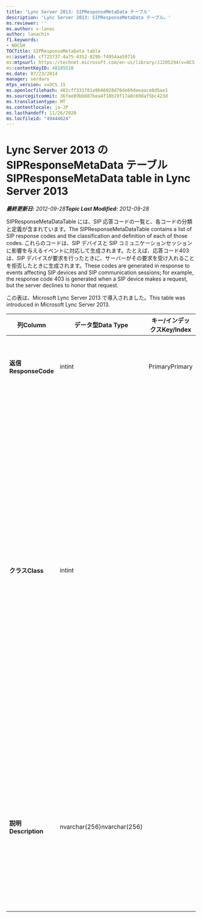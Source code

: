 ```yaml
---
title: 'Lync Server 2013: SIPResponseMetaData テーブル'
description: 'Lync Server 2013: SIPResponseMetaData テーブル。'
ms.reviewer: ''
ms.author: v-lanac
author: lanachin
f1.keywords:
- NOCSH
TOCTitle: SIPResponseMetaData table
ms:assetid: cf723737-4a75-4352-829b-f4954aa59716
ms:mtpsurl: https://technet.microsoft.com/en-us/library/JJ205294(v=OCS.15)
ms:contentKeyID: 48185510
ms.date: 07/23/2014
manager: serdars
mtps_version: v=OCS.15
ms.openlocfilehash: 402cff331f81a9b46028d76de69deeaace8d5ae1
ms.sourcegitcommit: 36fee89bb887bea4f18b19f17a8c69daf5bc423d
ms.translationtype: MT
ms.contentlocale: ja-JP
ms.lasthandoff: 11/26/2020
ms.locfileid: "49444624"
---
```

# <a name="sipresponsemetadata-table-in-lync-server-2013"></a><span data-ttu-id="4fcfc-103">Lync Server 2013 の SIPResponseMetaData テーブル</span><span class="sxs-lookup"><span data-stu-id="4fcfc-103">SIPResponseMetaData table in Lync Server 2013</span></span>

<div data-xmlns="http://www.w3.org/1999/xhtml">

<div class="topic" data-xmlns="http://www.w3.org/1999/xhtml" data-msxsl="urn:schemas-microsoft-com:xslt" data-cs="https://msdn.microsoft.com/">

<div data-asp="https://msdn2.microsoft.com/asp">



</div>

<div id="mainSection">

<div id="mainBody"><span data-ttu-id="4fcfc-104">

<span> </span></span><span class="sxs-lookup"><span data-stu-id="4fcfc-104">

<span> </span></span></span>

<span data-ttu-id="4fcfc-105">_**最終更新日:** 2012-09-28_</span><span class="sxs-lookup"><span data-stu-id="4fcfc-105">_**Topic Last Modified:** 2012-09-28_</span></span>

<span data-ttu-id="4fcfc-106">SIPResponseMetaDataTable には、SIP 応答コードの一覧と、各コードの分類と定義が含まれています。</span><span class="sxs-lookup"><span data-stu-id="4fcfc-106">The SIPResponseMetaDataTable contains a list of SIP response codes and the classification and definition of each of those codes.</span></span> <span data-ttu-id="4fcfc-107">これらのコードは、SIP デバイスと SIP コミュニケーションセッションに影響を与えるイベントに対応して生成されます。たとえば、応答コード403は、SIP デバイスが要求を行ったときに、サーバーがその要求を受け入れることを拒否したときに生成されます。</span><span class="sxs-lookup"><span data-stu-id="4fcfc-107">These codes are generated in response to events affecting SIP devices and SIP communication sessions; for example, the response code 403 is generated when a SIP device makes a request, but the server declines to honor that request.</span></span>

<span data-ttu-id="4fcfc-108">この表は、Microsoft Lync Server 2013 で導入されました。</span><span class="sxs-lookup"><span data-stu-id="4fcfc-108">This table was introduced in Microsoft Lync Server 2013.</span></span>


<table>
<colgroup>
<col style="width: 25%" />
<col style="width: 25%" />
<col style="width: 25%" />
<col style="width: 25%" />
</colgroup>
<thead>
<tr class="header">
<th><span data-ttu-id="4fcfc-109">列</span><span class="sxs-lookup"><span data-stu-id="4fcfc-109">Column</span></span></th>
<th><span data-ttu-id="4fcfc-110">データ型</span><span class="sxs-lookup"><span data-stu-id="4fcfc-110">Data Type</span></span></th>
<th><span data-ttu-id="4fcfc-111">キー/インデックス</span><span class="sxs-lookup"><span data-stu-id="4fcfc-111">Key/Index</span></span></th>
<th><span data-ttu-id="4fcfc-112">詳細</span><span class="sxs-lookup"><span data-stu-id="4fcfc-112">Details</span></span></th>
</tr>
</thead>
<tbody>
<tr class="odd">
<td><p><span data-ttu-id="4fcfc-113"><strong>返信</strong></span><span class="sxs-lookup"><span data-stu-id="4fcfc-113"><strong>ResponseCode</strong></span></span></p></td>
<td><p><span data-ttu-id="4fcfc-114">int</span><span class="sxs-lookup"><span data-stu-id="4fcfc-114">int</span></span></p></td>
<td><p><span data-ttu-id="4fcfc-115">Primary</span><span class="sxs-lookup"><span data-stu-id="4fcfc-115">Primary</span></span></p></td>
<td><p><span data-ttu-id="4fcfc-116">SIP 応答コードを表す数値。</span><span class="sxs-lookup"><span data-stu-id="4fcfc-116">Numeric value that represents the SIP response code.</span></span></p></td>
</tr>
<tr class="even">
<td><p><span data-ttu-id="4fcfc-117"><strong>クラス</strong></span><span class="sxs-lookup"><span data-stu-id="4fcfc-117"><strong>Class</strong></span></span></p></td>
<td><p><span data-ttu-id="4fcfc-118">int</span><span class="sxs-lookup"><span data-stu-id="4fcfc-118">int</span></span></p></td>
<td></td>
<td><p><span data-ttu-id="4fcfc-119">応答コードの一般的な分類。</span><span class="sxs-lookup"><span data-stu-id="4fcfc-119">General classification for the response code.</span></span> <span data-ttu-id="4fcfc-120">分類には以下が含まれます。</span><span class="sxs-lookup"><span data-stu-id="4fcfc-120">Classifications include:</span></span></p>
<ul>
<li><p><span data-ttu-id="4fcfc-121">1–情報の返信</span><span class="sxs-lookup"><span data-stu-id="4fcfc-121">1 – Informational Responses</span></span></p></li>
<li><p><span data-ttu-id="4fcfc-122">2–成功応答</span><span class="sxs-lookup"><span data-stu-id="4fcfc-122">2 – Successful Responses</span></span></p></li>
<li><p><span data-ttu-id="4fcfc-123">3–リダイレクション応答</span><span class="sxs-lookup"><span data-stu-id="4fcfc-123">3 – Redirection Responses</span></span></p></li>
<li><p><span data-ttu-id="4fcfc-124">4–クライアントエラー応答</span><span class="sxs-lookup"><span data-stu-id="4fcfc-124">4 – Client Failure Responses</span></span></p></li>
<li><p><span data-ttu-id="4fcfc-125">5--サーバー障害への応答</span><span class="sxs-lookup"><span data-stu-id="4fcfc-125">5 -- Server Failure Responses</span></span></p></li>
<li><p><span data-ttu-id="4fcfc-126">6–グローバルエラー応答</span><span class="sxs-lookup"><span data-stu-id="4fcfc-126">6 – Global Failure Response</span></span></p></li>
</ul></td>
</tr>
<tr class="odd">
<td><p><span data-ttu-id="4fcfc-127"><strong>説明</strong></span><span class="sxs-lookup"><span data-stu-id="4fcfc-127"><strong>Description</strong></span></span></p></td>
<td><p><span data-ttu-id="4fcfc-128">nvarchar(256)</span><span class="sxs-lookup"><span data-stu-id="4fcfc-128">nvarchar(256)</span></span></p></td>
<td></td>
<td><p><span data-ttu-id="4fcfc-129">SIP 応答コードの説明。</span><span class="sxs-lookup"><span data-stu-id="4fcfc-129">Description of the SIP response code.</span></span> <span data-ttu-id="4fcfc-130">たとえば、応答コード181には次の説明があります。</span><span class="sxs-lookup"><span data-stu-id="4fcfc-130">For example, response code 181 has the following description:</span></span></p>
<p><span data-ttu-id="4fcfc-131">通話が転送されています</span><span class="sxs-lookup"><span data-stu-id="4fcfc-131">Call Is Being Forwarded</span></span></p></td>
</tr>
</tbody>
</table><span data-ttu-id="4fcfc-132">


</div>

<span> </span>

</div>

</div>

</span><span class="sxs-lookup"><span data-stu-id="4fcfc-132">


</div>

<span> </span>

</div>

</div>

</span></span></div>

